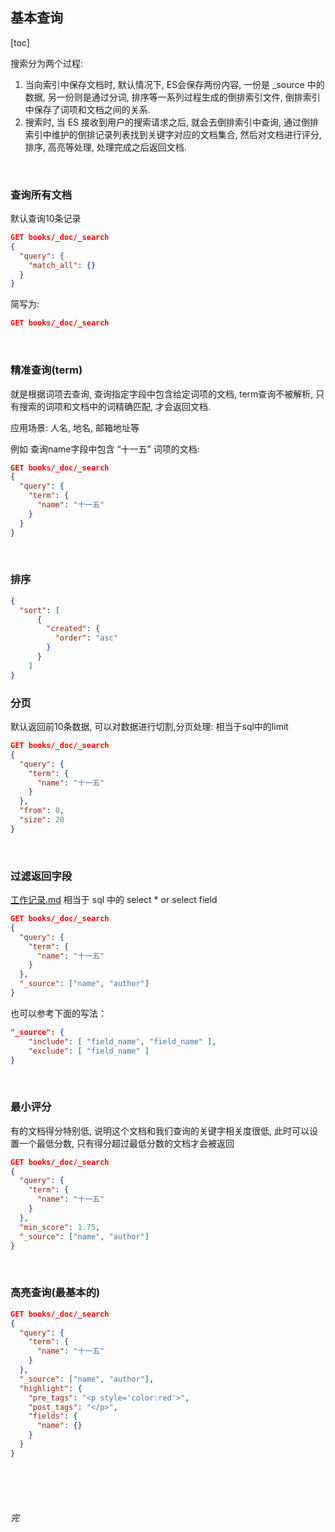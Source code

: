 ## 基本查询

[toc]



搜索分为两个过程:

1. 当向索引中保存文档时, 默认情况下, ES会保存两份内容, 一份是 _source 中的数据, 另一份则是通过分词, 排序等一系列过程生成的倒排索引文件, 倒排索引中保存了词项和文档之间的关系.
2. 搜索时, 当 ES 接收到用户的搜索请求之后, 就会去倒排索引中查询, 通过倒排索引中维护的倒排记录列表找到关键字对应的文档集合, 然后对文档进行评分, 排序, 高亮等处理, 处理完成之后返回文档.

<br>

### 查询所有文档

默认查询10条记录

```json
GET books/_doc/_search
{
  "query": {
    "match_all": {}
  }
}
```

简写为: 

```json
GET books/_doc/_search
```

<br>

### 精准查询(term)

就是根据词项去查询, 查询指定字段中包含给定词项的文档, term查询不被解析, 只有搜索的词项和文档中的词精确匹配, 才会返回文档.

应用场景: 人名, 地名, 邮箱地址等

例如 查询name字段中包含 “十一五” 词项的文档: 

```json
GET books/_doc/_search
{
  "query": {
    "term": {
      "name": "十一五"
    }
  }
}
```

<br>

### 排序

```json
{
  "sort": [
      {
        "created": {
          "order": "asc"
        }
      }
    ]
}
```

### 分页

默认返回前10条数据, 可以对数据进行切割,分页处理: 相当于sql中的limit

```json
GET books/_doc/_search
{
  "query": {
    "term": {
      "name": "十一五"
    }
  },
  "from": 0,
  "size": 20
}
```

<br>

### 过滤返回字段

 [工作记录.md](../../../Desktop/工作记录.md) 相当于 sql 中的 select * or select field

```json
GET books/_doc/_search
{
  "query": {
    "term": {
      "name": "十一五"
    }
  },
  "_source": ["name", "author"]
}
```

也可以参考下面的写法：

~~~json
"_source": {
    "include": [ "field_name", "field_name" ],
    "exclude": [ "field_name" ]
}
~~~

<br>

### 最小评分

有的文档得分特别低, 说明这个文档和我们查询的关键字相关度很低, 此时可以设置一个最低分数, 只有得分超过最低分数的文档才会被返回

```json
GET books/_doc/_search
{
  "query": {
    "term": {
      "name": "十一五"
    }
  },
  "min_score": 1.75,
  "_source": ["name", "author"]
}
```

<br>

### 高亮查询(最基本的)

```json
GET books/_doc/_search
{
  "query": {
    "term": {
      "name": "十一五"
    }
  },
  "_source": ["name", "author"],
  "highlight": {
    "pre_tags": "<p style='color:red'>",
    "post_tags": "</p>",
    "fields": {
      "name": {}
    }
  }
}
```



<br><br><br>

###### 完


